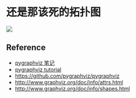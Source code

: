 还是那该死的拓扑图
===

![](http://laisky-blog.qiniudn.com/topo.jpg)

## Reference

- [pygraphviz 笔记](http://blog.laisky.com/p/pygraphviz/)
- [pygraphviz tutorial](http://vdisk.weibo.com/s/G3pH4ZjwAfcH)
- https://github.com/pygraphviz/pygraphviz
- http://www.graphviz.org/doc/info/attrs.html
- http://www.graphviz.org/doc/info/shapes.html
